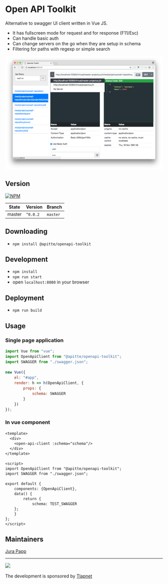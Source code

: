 # Open API Toolkit

Alternative to swagger UI client written in Vue JS.

- It has fullscreen mode for request and for response (F11/Esc)
- Can handle basic auth
- Can change servers on the go when they are setup in schema
- Filtering for paths with regexp or simple search

<img src="https://raw.githubusercontent.com/apitte/openapi-toolkit/master/.docs/screenshot2.png?raw=true">

## Version

[![NPM](https://nodei.co/npm/@apitte/openapi-toolkit.png?compact=true)](https://www.npmjs.com/package/@apitte/openapi-toolkit)

| State       | Version      | Branch   |
|-------------|--------------|----------|
| master      | `^0.0.2`     | `master` |

## Downloading

- `npm install @apitte/openapi-toolkit`

## Development

- `npm install`
- `npm run start`
- open `localhost:8080` in your browser 

## Deployment

- `npm run build`

## Usage

### Single page application

```javascript
import Vue from "vue";
import OpenApiClient from "@apitte/openapi-toolkit";
import SWAGGER from "./swagger.json";

new Vue({
	el: "#app",
	render: h => h(OpenApiClient, {
		props: {
			schema: SWAGGER
		}
	})
});
```

### In vue component

```vue
<template>
  <div>
    <open-api-client :schema="schema"/>
  </div>
</template>

<script>
import OpenApiClient from "@apitte/openapi-toolkit";
import SWAGGER from "./swagger.json";

export default {
	components: {OpenApiClient},
	data() {
		return {
			schema: TEST_SWAGGER
    };
	}
};
</script>
```



## Maintainers

<a href="https://github.com/jurahu">Jura Papp</a>

-----

<a href="https://github.com/tlapnet"><img  width="200" src="https://cdn.rawgit.com/f3l1x/xsource/2463efb7/assets/tlapdev.png"></a>

The development is sponsored by [Tlapnet](http://www.tlapnet.cz)